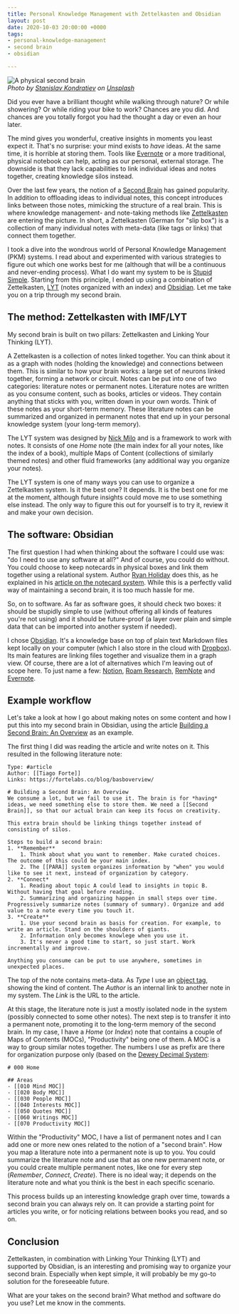 ```yaml
---
title: Personal Knowledge Management with Zettelkasten and Obsidian
layout: post
date: 2020-10-03 20:00:00 +0000
tags:
- personal-knowledge-management
- second brain
- obsidian

---
```

![A physical second brain](/uploads/stanislav-kondratiev-6po3qfkk7hq-unsplash.jpg "A physical second brain")  
_Photo by_ [_Stanislav Kondratiev_](https://unsplash.com/@technobulka?utm_source=unsplash&utm_medium=referral&utm_content=creditCopyText) _on_ [_Unsplash_](https://unsplash.com/s/photos/books?utm_source=unsplash&utm_medium=referral&utm_content=creditCopyText)

Did you ever have a brilliant thought while walking through nature? Or while showering? Or while riding your bike to work? Chances are you did. And chances are you totally forgot you had the thought a day or even an hour later.

The mind gives you wonderful, creative insights in moments you least expect it. That's no surprise: your mind exists to _have_ ideas. At the same time, it is horrible at storing them. Tools like [Evernote](https://evernote.com/) or a more traditional, physical notebook can help, acting as our personal, external storage. The downside is that they lack capabilities to link individual ideas and notes together, creating knowledge silos instead.

Over the last few years, the notion of a [Second Brain](https://fortelabs.co/blog/basboverview/) has gained popularity. In addition to offloading ideas to individual notes, this concept introduces links between those notes, mimicking the structure of a real brain. This is where knowledge management- and note-taking methods like [Zettelkasten](https://zettelkasten.de/) are entering the picture. In short, a Zettelkasten (German for "slip box") is a collection of many individual notes with meta-data (like tags or links) that connect them together.

I took a dive into the wondrous world of Personal Knowledge Management (PKM) systems. I read about and experimented with various strategies to figure out which one works best for me (although that will be a continuous and never-ending process). What I do want my system to be is [Stupid Simple](https://en.wikipedia.org/wiki/KISS_principle). Starting from this principle, I ended up using a combination of Zettelkasten, [LYT](https://forum.obsidian.md/t/lyt-kit-live-on-obsidian-publish-downloadable-on-oct-13th/390) (notes organized with an index) and [Obsidian](https://obsidian.md/). Let me take you on a trip through my second brain.

## The method: Zettelkasten with IMF/LYT

My second brain is built on two pillars: Zettelkasten and Linking Your Thinking (LYT).

A Zettelkasten is a collection of notes linked together. You can think about it as a graph with nodes (holding the knowledge) and connections between them. This is similar to how your brain works: a large set of neurons linked together, forming a network or circuit. Notes can be put into one of two categories: literature notes or permanent notes. Literature notes are written as you consume content, such as books, articles or videos. They contain anything that sticks with you, written down in your own words. Think of these notes as your short-term memory. These literature notes can be summarized and organized in permanent notes that end up in your personal knowledge system (your long-term memory).

The LYT system was designed by [Nick Milo](https://twitter.com/nickmilo?lang=en) and is a framework to work with notes. It consists of one _Home_ note (the main index for all your notes, like the index of a book), multiple Maps of Content (collections of similarly themed notes) and other fluid frameworks (any additional way you organize your notes).

The LYT system is one of many ways you can use to organize a Zettelkasten system. Is it the best one? It depends. It is the best one for me at the moment, although future insights could move me to use something else instead. The only way to figure this out for yourself is to try it, review it and make your own decision.

## The software: Obsidian

The first question I had when thinking about the software I could use was: "do I need to use any software at all?" And of course, you could do without. You could choose to keep notecards in physical boxes and link them together using a relational system. Author [Ryan Holiday](https://ryanholiday.net/) does this, as he explained in his [article on the notecard system](https://ryanholiday.net/the-notecard-system-the-key-for-remembering-organizing-and-using-everything-you-read/). While this is a perfectly valid way of maintaining a second brain, it is too much hassle for me.

So, on to software. As far as software goes, it should check two boxes: it should be stupidly simple to use (without offering all kinds of features you're not using) and it should be future-proof (a layer over plain and simple data that can be imported into another system if needed).

I chose [Obsidian](https://obsidian.md/). It's a knowledge base on top of plain text Markdown files kept locally on your computer (which I also store in the cloud with [Dropbox](https://www.dropbox.com/h)). Its main features are linking files together and visualize them in a graph view. Of course, there are a lot of alternatives which I'm leaving out of scope here. To just name a few: [Notion](https://www.notion.so/Clips-783299e2c1c0450a81f3e2173fcda0c6), [Roam Research](https://roamresearch.com/), [RemNote](https://www.remnote.io/) and [Evernote](https://evernote.com/).

## Example workflow

Let's take a look at how I go about making notes on some content and how I put this into my second brain in Obsidian, using the article [Building a Second Brain: An Overview](https://fortelabs.co/blog/basboverview/) as an example.

The first thing I did was reading the article and write notes on it. This resulted in the following literature note:

    Type: #article 
    Author: [[Tiago Forte]]
    Links: https://fortelabs.co/blog/basboverview/
    
    # Building a Second Brain: An Overview
    We consume a lot, but we fail to use it. The brain is for *having* ideas, we need something else to store them. We need a [[Second Brain]], so that our actual brain can keep its focus on creativity.
    
    This extra brain should be linking things together instead of consisting of silos.
    
    Steps to build a second brain:
    1. **Remember**
    	1. Think about what you want to remember. Make curated choices. The outcome of this could be your main index.
    	2. The [[PARA]] system organizes information by "when" you would like to see it next, instead of organization by category.
    2. **Connect*
    	1. Reading about topic A could lead to insights in topic B. Without having that goal before reading.
    	2. Summarizing and organizing happen in small steps over time. Progressively summarize notes (summary of summary). Organize and add value to a note every time you touch it.
    3. **Create**
    	1. Use your second brain as basis for creation. For example, to write an article. Stand on the shoulders of giants.
    	2. Information only becomes knowlege when you use it.
    	3. It's never a good time to start, so just start. Work incrementally and improve.
    
    Anything you consume can be put to use anywhere, sometimes in unexpected places.

The top of the note contains meta-data. As _Type_ I use an [object tag](https://zettelkasten.de/posts/object-tags-vs-topic-tags/), showing the kind of content. The _Author_ is an internal link to another note in my system. The _Link_ is the URL to the article.

At this stage, the literature note is just a mostly isolated node in the system (possibly connected to some other notes). The next step is to transfer it into a permanent note, promoting it to the long-term memory of the second brain. In my case, I have a _Home_ (or _Index_) note that contains a couple of Maps of Contents (MOCs), "Productivity" being one of them. A MOC is a way to group similar notes together. The numbers I use as prefix are there for organization purpose only (based on the [Dewey Decimal System](https://en.wikipedia.org/wiki/Dewey_Decimal_Classification):

    # 000 Home
    
    ## Areas
    - [[010 Mind MOC]]
    - [[020 Body MOC]]
    - [[030 People MOC]]
    - [[040 Interests MOC]]
    - [[050 Quotes MOC]]
    - [[060 Writings MOC]]
    - [[070 Productivity MOC]]

Within the "Productivity" MOC, I have a list of permanent notes and I can add one or more new ones related to the notion of a "second brain". How you map a literature note into a permanent note is up to you. You could summarize the literature note and use that as one new permanent note, or you could create multiple permanent notes, like one for every step (_Remember_, _Connect_, _Create_). There is no ideal way; it depends on the literature note and what you think is the best in each specific scenario.

This process builds up an interesting knowledge graph over time, towards a second brain you can always rely on. It can provide a starting point for articles you write, or for noticing relations between books you read, and so on.

## Conclusion

Zettelkasten, in combination with Linking Your Thinking (LYT) and supported by Obsidian, is an interesting and promising way to organize your second brain. Especially when kept simple, it will probably be my go-to solution for the foreseeable future.

What are your takes on the second brain? What method and software do you use? Let me know in the comments.